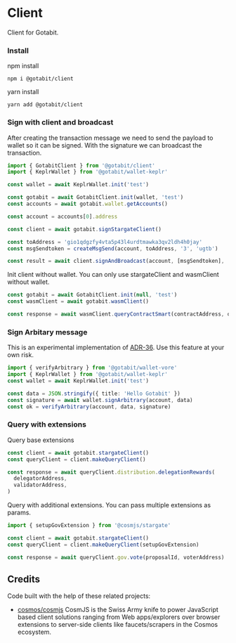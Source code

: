 # Client

Client for Gotabit.

### Install

npm install

```
npm i @gotabit/client
```

yarn install

```
yarn add @gotabit/client
```

### Sign with client and broadcast

After creating the transaction message we need to send the payload to wallet so it can be signed. With the signature we can broadcast the transaction.

```ts
import { GotabitClient } from '@gotabit/client'
import { KeplrWallet } from '@gotabit/wallet-keplr'

const wallet = await KeplrWallet.init('test')

const gotabit = await GotabitClient.init(wallet, 'test')
const accounts = await gotabit.wallet.getAccounts()

const account = accounts[0].address

const client = await gotabit.signStargateClient()

const toAddress = 'gio1qdgzfy4vta5p43l4urdtmawka3qv2ldh4h0jay'
const msgSendtoken = createMsgSend(account, toAddress, '3', 'ugtb')

const result = await client.signAndBroadcast(account, [msgSendtoken], 'auto')
```

Init client without wallet. You can only use stargateClient and wasmClient without wallet.

```ts
const gotabit = await GotabitClient.init(null, 'test')
const wasmClient = await gotabit.wasmClient()

const response = await wasmClient.queryContractSmart(contractAddress, queryMsg)
```

### Sign Arbitary message

This is an experimental implementation of [ADR-36](https://github.com/cosmos/cosmos-sdk/blob/main/docs/architecture/adr-036-arbitrary-signature.md). Use this feature at your own risk.

```ts
import { verifyArbitrary } from '@gotabit/wallet-vore'
import { KeplrWallet } from '@gotabit/wallet-keplr'
const wallet = await KeplrWallet.init('test')

const data = JSON.stringify({ title: 'Hello Gotabit' })
const signature = await wallet.signArbitrary(account, data)
const ok = verifyArbitrary(account, data, signature)
```

### Query with extensions

Query base extensions

```ts
const client = await gotabit.stargateClient()
const queryClient = client.makeQueryClient()

const response = await queryClient.distribution.delegationRewards(
  delegatorAddress,
  validatorAddress,
)
```

Query with additional extensions. You can pass multiple extensions as params.

```ts
import { setupGovExtension } from '@cosmjs/stargate'

const client = await gotabit.stargateClient()
const queryClient = client.makeQueryClient(setupGovExtension)

const response = await queryClient.gov.vote(proposalId, voterAddress)
```

## Credits

Code built with the help of these related projects:

- [cosmos/cosmjs](https://github.com/cosmos/cosmjs) CosmJS is the Swiss Army knife to power JavaScript based client solutions ranging from Web apps/explorers over browser extensions to server-side clients like faucets/scrapers in the Cosmos ecosystem.
